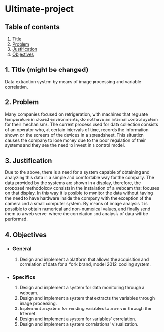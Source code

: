 # Ultimate-project

## Table of contents
  1.  [Title](https://github.com/JhonCorro/Ultimate-project/new/master?readme=1#1-title-might-be-changed)
  2.  [Problem](https://github.com/JhonCorro/Ultimate-project/new/master?readme=1#2-problem)
  3.  [Justification](https://github.com/JhonCorro/Ultimate-project/new/master?readme=1#3-justification)
  4.  [Objectives](https://github.com/JhonCorro/Ultimate-project/new/master?readme=1#4-objectives)

## 1. Title (might be changed)
Data extraction system by means of image processing and variable correlation.

## 2. Problem
Many companies focused on refrigeration, with machines that regulate temperature in closed environments, do not have an internal control system for their mechanisms. The current process used for data collection consists of an operator who, at certain intervals of time, records the information shown on the screens of the devices in a spreadsheet. This situation causes the company to lose money due to the poor regulation of their systems and they see the need to invest in a control model.

## 3. Justification
Due to the above, there is a need for a system capable of obtaining and analyzing this data in a simple and comfortable way for the company. The data provided by the systems are shown in a display, therefore, the proposed methodology consists in the installation of a webcam that focuses on that display. In this way it is posible to monitor the data without having the need to have hardware inside the company with the exception of the camera and a small computer system. By means of image analysis it is possible to obtain numerical and non-numerical values, and finally send them to a web server where the correlation and analysis of data will be performed.

## 4. Objectives
  * ### General
      1.  Design and implement a platform that allows the acquisition and correlation of data for a York brand, model 2012, cooling system.
  * ### Specifics
      1.  Design and implement a system for data monitoring through a webcam.
      2.  Design and implement a system that extracts the variables through image processing.
      3.  Implement a system for sending variables to a server through the Internet.
      4.  Design and implement a system for variables' correlation.
      5.  Design and implement a system correlations' visualization.
